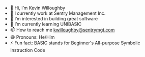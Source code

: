 - 👋 Hi, I’m Kevin Willoughby
- 💼 I currently work at Sentry Management Inc.
- 👀 I’m interested in building great software
- 🌱 I’m currently learning UNIBASIC
- 📫 How to reach me kwilloughby@sentrymgt.com
- 😄 Pronouns: He/Him
- ⚡ Fun fact: BASIC stands for Beginner's All-purpose Symbolic Instruction Code

<!---
sentry-kevinwilloughby/sentry-kevinwilloughby is a ✨ special ✨ repository because its `README.md` (this file) appears on your GitHub profile.
You can click the Preview link to take a look at your changes.
--->
